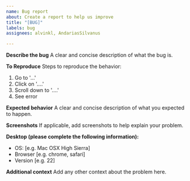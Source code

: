 ```yaml
---
name: Bug report
about: Create a report to help us improve
title: "[BUG]"
labels: bug
assignees: alvinkl, AndariasSilvanus

---
```


**Describe the bug**
A clear and concise description of what the bug is.

**To Reproduce**
Steps to reproduce the behavior:
1. Go to '...'
2. Click on '....'
3. Scroll down to '....'
4. See error

**Expected behavior**
A clear and concise description of what you expected to happen.

**Screenshots**
If applicable, add screenshots to help explain your problem.

**Desktop (please complete the following information):**
 - OS: [e.g. Mac OSX High Sierra]
 - Browser [e.g. chrome, safari]
 - Version [e.g. 22]

**Additional context**
Add any other context about the problem here.
